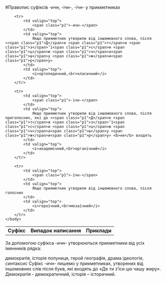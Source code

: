 #Правопис суфiксiв -ичн, -iчн-, -їчн- у прикметниках


<table style="width: 85%;" align="center">
    <body>
        <tr>
            <td align="center" valign="top">
                <b>Суфiкс</b>
            </td>  
            <td align="center" valign="top">
                <b>Випадок написання</b>
            </td>
            <td align="center" valign="top">
                <b>Приклади</b>
            </td>                     
        </tr>

        <tr>
            <td valign="top">
                <span class="p1">-ичн-</span>
            </td>  
            <td valign="top">
                Якщо прикметник утворили вiд iншомовного слова, пiсля «<span class="p1">Д</span>е <span class="p1">т</span>и <span class="p1">з</span>’ї<span class="p1">с</span>и <span class="p1">ц</span>ю <span class="p1">ч</span>а<span class="p1">ш</span>у <span class="p1">ж</span>и<span class="p1">р</span>у»
            </td>
            <td valign="top">
                <i>ортопедичний,<br>класичний</i>
            </td>                     
        </tr>

        <tr> 
        	<td valign="top">
                <span class="p1">-iчн-</span>
            </td> 
            <td valign="top">
                Якщо прикметник утворили вiд iншомовного слова, пiсля приголосних, якi до «<span class="p1">Д</span>е <span class="p1">т</span>и <span class="p1">з</span>’ї<span class="p1">с</span>и <span class="p1">ц</span>ю <span class="p1">ч</span>а<span class="p1">ш</span>у <span class="p1">ж</span>и<span class="p1">р</span>у» <b>не</b> входять
            </td>
            <td valign="top">
                <i>академiчний,<br>органiчний</i>
            </td>                     
        </tr>

        <tr>
            <td valign="top">
                <span class="p1">-їчн-</span>
            </td>  
            <td valign="top">
                Якщо прикметник утворили вiд iншомовного слова, пiсля голосних
            </td>
            <td valign="top">
                <i>героїчний,<br>мозаїчний</i>
            </td>                     
        </tr>
    </body>
</table>

<quiz> 
    <question>
       <p> За допомогою суфікса <span class="p1">-ичн-</span> утворюються прикметники від усіх іменників рядка:</p>
           <answer correct>демократія, історія</answer>
           <answer>полуниця, герой</answer>
           <answer>географія, драма</answer>
           <answer>ідеологія, синтаксис</answer>
      <explanation>
Суфікс <span class="p1">-ичн-</span> пишемо у прикметниках, утворених від іншомовних слів після букв, які входять до «<span class="p1">Д</span>е <span class="p1">т</span>и <span class="p1">з</span>’ї<span class="p1">с</span>и <span class="p1">ц</span>ю <span class="p1">ч</span>а<span class="p1">ш</span>у <span class="p1">ж</span>и<span class="p1">р</span>у».<br>Демократія - демократичний, історія – історичний. </explanation>
    </question>
</quiz> 
